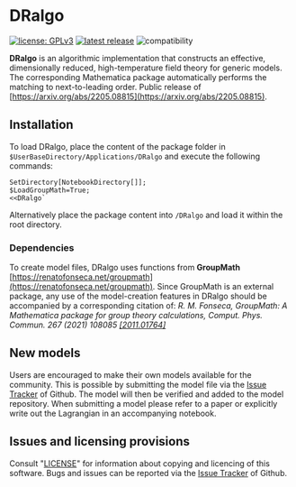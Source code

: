 # DRalgo

[![license: GPLv3](https://img.shields.io/badge/license-GPLv3-brightgreen.svg)](https://github.com/DR-algo/DRalgo/blob/master/LICENSE)
[![latest release](https://img.shields.io/github/release/DR-algo/DRalgo.svg)](https://github.com/DR-algo/DRalgo/releases)
![compatibility](https://img.shields.io/badge/Mathematica-12.x_13.x-brightgreen.svg)

**DRalgo** is an algorithmic implementation that constructs an effective,
dimensionally reduced, high-temperature field theory for generic models.
The corresponding Mathematica package automatically performs the matching to next-to-leading order. 
Public release of
[https://arxiv.org/abs/2205.08815](https://arxiv.org/abs/2205.08815).

## Installation

To load DRalgo,
place the content of the package folder in
`$UserBaseDirectory/Applications/DRalgo` and
execute the following commands:

	SetDirectory[NotebookDirectory[]]; 
	$LoadGroupMath=True;
	<<DRalgo`

Alternatively place the package content into `/DRalgo`
and load it
within the root directory.

### Dependencies

To create model files, DRalgo uses functions from **GroupMath**
[https://renatofonseca.net/groupmath](https://renatofonseca.net/groupmath).
Since GroupMath is an external package, any use of the model-creation features
in DRalgo should be accompanied by a corresponding citation of:
*R. M. Fonseca, GroupMath: A Mathematica package for group theory calculations,
Comput. Phys. Commun. 267 (2021) 108085 [[2011.01764]](https://arxiv.org/abs/2011.01764)*


## New models

Users are encouraged to make their own models available for the community.
This is possible by submitting the model file via the
[Issue Tracker](https://github.com/DR-algo/DRalgo/issues) of Github.
The model will then be verified and added to the model repository.
When submitting a model please refer to a paper or explicitly write out
the Lagrangian in an accompanying notebook.

## Issues and licensing provisions
Consult "[LICENSE](LICENSE)" for information about copying and licencing of this software.
Bugs and issues can be reported via the
[Issue Tracker](https://github.com/DR-algo/DRalgo/issues) of Github.
